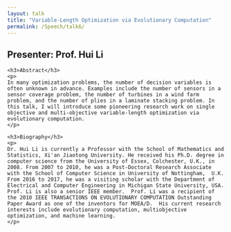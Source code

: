 ```yaml
---
layout: talk
title: "Variable-Length Optimization via Evolutionary Computation"
permalink: /Speech/talk6/
---
```


<div class="talk-container">
    <div class="talk-header">
        <h2>Presenter: Prof. Hui Li</h2>
    </div>

    <h3>Abstract</h3>
    <p>
    In many optimization problems, the number of decision variables is often unknown in advance. Examples include the number of sensors in a sensor coverage problem, the number of turbines in a wind farm problem, and the number of plies in a laminate stacking problem. In this talk, I will introduce some pioneering research work on single objective and multi-objective variable-length optimization via evolutionary computation.
    </p>

    <h3>Biography</h3>
    <p>
    Dr. Hui Li is currently a Professor with the School of Mathematics and Statistics, Xi'an Jiaotong University. He received his Ph.D. degree in computer science from the University of Essex, Colchester, U.K., in 2008. From 2007 to 2010, he was a Post-Doctoral Research Associate with the School of Computer Science in University of Nottingham,  U.K. From 2016 to 2017, he was a visiting scholar with the Department of Electrical and Computer Engineering in Michigan State University, USA. Prof. Li is also a senior IEEE member.  Prof. Li was a recipient of the 2010 IEEE TRANSACTIONS ON EVOLUTIONARY COMPUTATION Outstanding Paper Award as one of the inventors for MOEA/D.  His current research interests include evolutionary computation, multiobjective optimization, and machine learning.
    </p>

</div>
